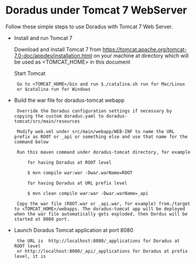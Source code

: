 Doradus under Tomcat 7 WebServer
================================

Follow these simple steps to use Doradus with Tomcat 7 Web Server.  

- Install and run Tomcat 7

  Download and install Tomcat 7 from https://tomcat.apache.org/tomcat-7.0-doc/appdev/installation.html on your machine at directory which will be used as <TOMCAT_HOME> in this document
  
  Start Tomcat
      
       Go to <TOMCAT_HOME>/bin and run $./catalina.sh run for Mac/Linux 
       or $catalina run for Windows

- Build the war file for doradus-tomcat webapp  

       Override the Doradus configuration settings if necessary by copying the custom doradus.yaml to doradus-tomcat/src/main/resources
 
       Modify web.xml under src/main/webapp/WEB-INF to name the URL prefix as ROOT or _api or something else and use that name for the command below
       
       Run this maven command under doradus-tomcat directory, for example
            
           for having Doradus at ROOT level

           $ mvn compile war:war -Dwar.warName=ROOT
           
           for having Doradus at URL prefix level

           $ mvn clean compile war:war -Dwar.warName=_api

       Copy the war file (ROOT.war or _api.war, for example) from./target to <TOMCAT_HOME>/webapps. The doradus-tomcat app will be deployed when the war file automatically gets exploded, then Dordus will be started at 8080 port.
      
- Launch Doradus Tomcat application at port 8080

       the URL is  http://localhost:8080/_applications for Doradus at ROOT level
       or http://localhost:8080/_api/_applications for Doradus at prefix level, it is
